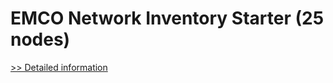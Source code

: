 # EMCO Network Inventory Starter (25 nodes)
[>> Detailed information](https://secure.shareit.com/shareit/product.html?productid=300281094&affiliateid=200057808)